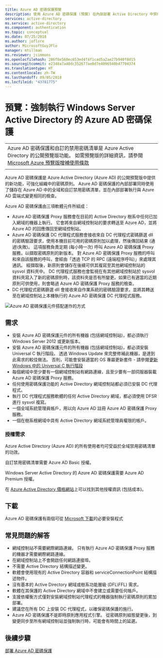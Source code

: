 ```yaml
---
title: Azure AD 密碼保護預覽
description: 使用 Azure AD 密碼保護 (預覽) 在內部部署 Active Directory 中禁用弱式密碼
services: active-directory
ms.service: active-directory
ms.component: authentication
ms.topic: conceptual
ms.date: 07/25/2018
ms.author: joflore
author: MicrosoftGuyJFlo
manager: mtillman
ms.reviewer: jsimmons
ms.openlocfilehash: 286f8e560ec653ed4f4f1cad5a2ae27b940f8d15
ms.sourcegitcommit: e2348a7a40dc352677ae0d7e4096540b47704374
ms.translationtype: HT
ms.contentlocale: zh-TW
ms.lasthandoff: 09/05/2018
ms.locfileid: "43781775"
---
```

# <a name="preview-enforce-azure-ad-password-protection-for-windows-server-active-directory"></a>預覽：強制執行 Windows Server Active Directory 的 Azure AD 密碼保護

|     |
| --- |
| Azure AD 密碼保護和自訂的禁用密碼清單是 Azure Active Directory 的公開預覽版功能。 如需預覽版的詳細資訊，請參閱 [Microsoft Azure 預覽版增補使用條款](https://azure.microsoft.com/support/legal/preview-supplemental-terms/)|
|     |

Azure AD 密碼保護是 Azure Active Directory (Azure AD) 的公開預覽版中提供的新功能，可強化組織中的密碼原則。 Azure AD 密碼保護的內部部署同時使用了儲存在 Azure AD 中的全域和自訂禁用密碼清單，並在內部部署執行與 Azure AD 雲端式變更相同的檢查。

Azure AD 密碼保護由三項軟體元件所組成：

* Azure AD 密碼保護 Proxy 服務會在目前的 Active Directory 樹系中任何已加入網域的機器上執行。 它會將來自網域控制站的要求轉送至 Azure AD，並將 Azure AD 的回應傳回至網域控制站。
* Azure AD 密碼保護 DC 代理程式服務會接收來自 DC 代理程式密碼篩選 dll 的密碼驗證要求，使用本機目前可用的密碼原則加以處理，然後傳回結果 (通過\失敗)。 這項服務負責定期 (每小時一次) 呼叫 Azure AD 密碼保護 Proxy 服務，以擷取密碼原則的新版本。 對 Azure AD 密碼保護 Proxy 服務的呼叫和來自該服務的呼叫，會經由「透過 TCP 的 RPC (遠端程序呼叫)」來處理其通訊。 經擷取後，新原則會儲存在後續可供其複寫至其他網域控制站的 sysvol 資料夾中。 DC 代理程式服務也會監視在有其他網域控制站於 sysvol 資料夾寫入了新的密碼原則時，該資料夾是否有所變更。如果已有適當的近期原則可供使用，則會略過 Azure AD 密碼保護 Proxy 服務的檢查。
* DC 代理程式密碼篩選 dll 會接收來自作業系統的密碼驗證要求，並將其轉送至在網域控制站上本機執行的 Azure AD 密碼保護 DC 代理程式服務。

![Azure AD 密碼保護元件搭配運作的方式](./media/concept-password-ban-bad-on-premises/azure-ad-password-protection.png)

## <a name="requirements"></a>需求

* 安裝 Azure AD 密碼保護元件的所有機器 (包括網域控制站)，都必須執行 Windows Server 2012 或更新版本。
* 安裝 Azure AD 密碼保護元件的所有機器 (包括網域控制站)，都必須安裝 Universal C 執行階段。 透過 Windows Update 來完整修補此機器，是達到此需求的較佳做法。 否則，可能會安裝適當的 OS 專屬更新套件 - 請參閱[更新 Windows 中的 Universal C 執行階段](https://support.microsoft.com/help/2999226/update-for-universal-c-runtime-in-windows)
* 每個網域中至少要有一個網域控制站有網路連線，且至少要有一部伺服器裝載 Azure AD 密碼保護 Proxy 服務。
* 任何使用密碼保護功能的 Active Directory 網域控制站都必須已安裝 DC 代理程式。
* 執行 DC 代理程式服務軟體的任何 Active Directory 網域，都必須使用 DFSR 進行 sysvol 複寫。
* 一個全域系統管理員帳戶，用以向 Azure AD 註冊 Azure AD 密碼保護 Proxy 服務。
* 一個在樹系根網域中具有 Active Directory 網域系統管理員權限的帳戶。

### <a name="license-requirements"></a>授權需求

Azure Active Directory (Azure AD) 的所有使用者均可受益於全域禁用密碼清單的功效。

自訂禁用密碼清單需要 Azure AD Basic 授權。

Windows Server Active Directory 的 Azure AD 密碼保護需要 Azure AD Premium 授權。

在 [Azure Active Directory 價格網站](https://azure.microsoft.com/pricing/details/active-directory/)上可以找到其他授權資訊 (包括成本)。

## <a name="download"></a>下載

Azure AD 密碼保護有兩個可從 [Microsoft 下載](https://www.microsoft.com/download/details.aspx?id=57071)的必要安裝程式

## <a name="answers-to-common-questions"></a>常見問題的解答

* 網域控制站不需要網際網路連線。 只有執行 Azure AD 密碼保護 Proxy 服務的機器才需要網際網路連線。
* 在網域控制站上不會開啟任何網路連接埠。
* 不需要 Active Directory 結構描述變更。
* 軟體會使用現有的 Active Directory 容器和 serviceConnectionPoint 結構描述物件。
* 沒有基本的 Active Directory 網域或樹系功能層級 (DFL\FFL) 需求。
* 軟體在其保護的 Active Directory 網域中不會建立或需要任何帳戶。
* 支援依權衡方式僅對安裝網域控制站代理程式的機器強制執行密碼原則的累加部署。
* 建議您在所有 DC 上安裝 DC 代理程式，以確保密碼保護的施行。 
* Azure AD 密碼保護不是即時原則應用程式引擎。 從密碼原則組態變更後，到變更同步至所有網域控制站並強制執行時，可能會有時間上的延遲。


## <a name="next-steps"></a>後續步驟

[部署 Azure AD 密碼保護](howto-password-ban-bad-on-premises.md)
